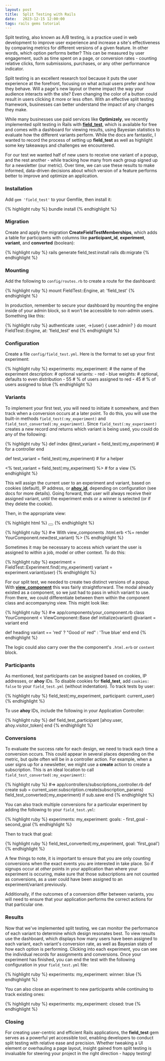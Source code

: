 ```yaml
---
layout: post
title:  Split Testing with Rails
date:   2023-12-15 12:00:00
tags: rails gems tutorial
---
```


Split testing, also known as A/B testing, is a practice used in web development to improve user experience and increase a site's effectiveness by comparing metrics for different versions of a given feature. In other words, which option performs better? This can be measured by user engagement, such as time spent on a page, or conversion rates - counting relative clicks, form submissions, purchases, or any other performance indicator.

Split testing is an excellent research tool because it puts the user experience at the forefront, focusing on what actual users prefer and how they behave. Will a page's new layout or theme impact the way your audience interacts with the site? Even changing the color of a button could result in users clicking it more or less often. With an effective split testing framework, businesses can better understand the impact of any changes they make.

While many businesses use paid services like **Optimizely**, we recently implemented split testing in Rails with [**field_test**](https://github.com/ankane/field_test), which is available for free and comes with a dashboard for viewing results, using Bayesian statistics to evaluate how the different variants perform. While the docs are fantastic, I wanted to record the process of setting up **field_test** as well as highlight some key takeaways and challenges we encountered.

For our test we wanted half of new users to receive one variant of a popup, and the rest another - while tracking how many from each group signed up for a newsletter (our metric). Over time, we can use these results to make informed, data-driven decisions about which version of a feature performs better to improve and optimize an application.

### Installation
Add `gem 'field_test'` to your Gemfile, then install it:

{% highlight ruby %}
bundle install
{% endhighlight %}

### Migration
Create and apply the migration **CreateFieldTestMemberships**, which adds a table for participants with columns like **participant_id**, **experiment**, **variant**, and **converted** (boolean):

{% highlight ruby %}
rails generate field_test:install
rails db:migrate
{% endhighlight %}

### Mounting
Add the following to `config/routes.rb` to create a route for the dashboard:

{% highlight ruby %}
mount FieldTest::Engine, at: 'field_test'
{% endhighlight %}

In production, remember to secure your dashboard by mounting the engine inside of your admin block, so it won't be accessible to non-admin users. Something like this:

{% highlight ruby %}
authenticate :user, ->(user) { user.admin? } do
  mount FieldTest::Engine, at: 'field_test'
end
{% endhighlight %}

### Configuration
Create a file `config/field_test.yml`. Here is the format to set up your first experiment:

{% highlight ruby %}
experiments:
  my_experiment: # the name of the experiment
    description: # optional
    variants:
      - red
      - blue
    weights: # optional, defaults to even distribution
      - 55 # % of users assigned to red
      - 45 # % of users assigned to blue
{% endhighlight %}

### Variants
To implement your first test, you will need to initiate it somewhere, and then track when a conversion occurs at a later point. To do this, you will use the built-in methods `field_test(:my_experiment)` and `field_test_converted(:my_experiment)`. Since `field_test(:my_experiment)` creates a new record *and* returns which variant is being used, you could do any of the following:

{% highlight ruby %}
def index
  @test_variant = field_test(:my_experiment) # for a controller
end

def test_variant = field_test(:my_experiment) # for a helper

<% test_variant = field_test(:my_experiment) %> # for a view
{% endhighlight %}

This will assign the current user to an experiment and variant, based on cookies (default), IP address, or [**ahoy_id**](https://github.com/ankane/ahoy), depending on configuration (see docs for more details). Going forward, that user will always receive their assigned variant, until the experiment ends or a winner is selected (or if they delete the cookie).

Then, in the appropriate view:

{% highlight html %}
<button class=test_variant></button>
{% endhighlight %}

{% highlight ruby %}
#=> With view_components .html.erb
<%= render YourComponent.new(test_variant) %>
{% endhighlight %}

Sometimes it may be necessary to access which variant the user is assigned to within a job, model or other context. To do this:

{% highlight ruby %}
experiment = FieldTest::Experiment.find(:my_experiment)
variant = experiment.variant(user)
{% endhighlight %}

For our split test, we needed to create two distinct versions of a popup. With [**view_component**](https://viewcomponent.org/) this was fairly straightforward. The modal already existed as a component, so we just had to pass in which variant to use. From there, we could differentiate between them within the component class and accompanying view. This might look like:

{% highlight ruby %}
#=> app/components/your_component.rb
class YourComponent < ViewComponent::Base
  def initialize(variant)
    @variant = variant
  end

  def heading
    variant == 'red' ? "Good ol' red" : 'True blue'
  end
end
{% endhighlight %}

The logic could also carry over the the component's `.html.erb` or `content` block.

### Participants

As mentioned, test participants can be assigned based on cookies, IP addresses, or **ahoy** IDs. To disable cookies for **field_test**, add `cookies: false` to your `field_test.yml` (without indentation). To track tests by user:

{% highlight ruby %}
field_test(:my_experiment, participant: current_user)
{% endhighlight %}

To use **ahoy** IDs, include the following in your Application Controller:

{% highlight ruby %}
def field_test_participant
  [ahoy.user, ahoy.visitor_token]
end
{% endhighlight %}

### Conversions

To evaluate the success rate for each design, we need to track each time a conversion occurs. This could appear in several places depending on the metric, but quite often will be in a controller action. For example, when a user signs up for a newsletter, we might use a **create** action to create a subscription. This is an ideal location to call `field_test_converted(:my_experiment)`:

{% highlight ruby %}
#=> app/controllers/subscriptions_controller.rb
def create
  sub = current_user.subscription.create(subscription_params)
  field_test_converted(:my_experiment) if sub.save
end
{% endhighlight %}

You can also track multiple conversions for a particular experiment by adding the following to your `field_test.yml`:

{% highlight ruby %}
experiments:
  my_experiment:
    goals:
      - first_goal
      - second_goal
{% endhighlight %}

Then to track that goal:

{% highlight ruby %}
field_test_converted(:my_experiment, goal: 'first_goal')
{% endhighlight %}

A few things to note, it is important to ensure that you are only counting conversions when the exact events you are interested in take place. So if signups occur at *other* points in your application than where your experiment is occuring, make sure that those subscriptions are not counted as conversions, as a user could have been assigned to an experiment/variant previously.

Additionally, if the outcomes of a conversion differ between variants, you will need to ensure that your application performs the correct actions for that particular one.

### Results

Now that we've implemented split testing, we can monitor the performance of each variant to determine which design resonates best. To view results use the dashboard, which displays how many users have been assigned to each variant, each variant's conversion rate, as well as Bayesian stats of how each option is performing. Clicking into each experiment, you can see the individual records for assignments and conversions. Once your experiment has finished, you can end the test with the following configuration in your `field_test.yml` file:

{% highlight ruby %}
experiments:
  my_experiment:
    winner: blue
{% endhighlight %}

You can also close an experiment to new participants while continuing to track existing ones:

{% highlight ruby %}
experiments:
  my_experiment:
    closed: true
{% endhighlight %}

### Closing

For creating user-centric and efficient Rails applications, the **field_test** gem serves as a powerful yet accessible tool, enabling developers to conduct split testing with relative ease and precision. Whether tweaking a UI element or overhauling a page layout, insight gained from split testing is invaluable for steering your project in the right direction - happy testing!
